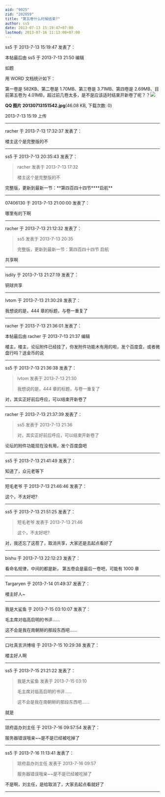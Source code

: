 ```yaml
---
aid: "9025"
zid: "202059"
title: "第五卷什么时候结束?"
author: ss5
date: 2013-07-13 15:19:47+07:00
lastmod: 2013-07-16 11:13:00+07:00
---
```


ss5 于 2013-7-13 15:19:47 发表了：

本帖最后由 ss5 于 2013-7-13 21:50 编辑

如题

用 WORD 文档统计如下：

第一卷是 582KB、第二卷是 1.70MB、第三卷是 3.71MB、第四卷是 2.69MB、目前第五卷为 4.01MB，超过前几卷太多，是不是应该适时结束开新卷了呢？？![](/9025/151933c4tu6ntqu1cq3u5t.jpg)

**QQ 图片 20130713151542.jpg**(46.08 KB, 下载次数: 0)

2013-7-13 15:19 上传

---

racher 于 2013-7-13 17:32:37 发表了：

楼主这个是完整版的不

---

ss5 于 2013-7-13 20:35:43 发表了：

> racher 发表于 2013-7-13 17:32
>
> 楼主这个是完整版的不

完整版，更新到最新一节：**第四百四十四节\*\***启航\*\*

---

07406130 于 2013-7-13 21:00:00 发表了：

哪里有的下啊

---

racher 于 2013-7-13 21:12:32 发表了：

> ss5 发表于 2013-7-13 20:35
>
> 完整版，更新到最新一节：第四百四十四节 启航

共享啊

---

isdily 于 2013-7-13 21:27:19 发表了：

铜球共享

---

lvtom 于 2013-7-13 21:30:28 发表了：

我想说的是，444 章的标题，与卷一重复了

---

racher 于 2013-7-13 21:36:01 发表了：

本帖最后由 racher 于 2013-7-13 21:37 编辑

楼主，楼主，论坛附件已经挂了，你发附件功能木有用的啦，发个百度盘，或者微盘行吗？送金币的说

---

ss5 于 2013-7-13 21:36:38 发表了：

> lvtom 发表于 2013-7-13 21:30
>
> 我想说的是，444 章的标题，与卷一重复了

对，其实正好前后呼应，可以结束开新卷了

---

racher 于 2013-7-13 21:37:39 发表了：

> ss5 发表于 2013-7-13 21:36
>
> 对，其实正好前后呼应，可以结束开新卷了

论坛的附件功能现在没有用，发个百度盘吧

---

ss5 于 2013-7-13 21:41:49 发表了：

知道了，众元老等下

---

短毛老爷 于 2013-7-13 21:46:46 发表了：

这个，不太好吧?

---

ss5 于 2013-7-13 21:51:25 发表了：

> 短毛老爷 发表于 2013-7-13 21:46
>
> 这个，不太好吧?

对，我还忘了这茬了，取消共享，大家还是去起点看好了

---

bishu 于 2013-7-13 22:12:23 发表了：

看命名规律，中间的都是新， 第五卷会是最后一卷吧，可能有 1000 章

---

Targaryen 于 2013-7-14 01:49:37 发表了：

楼主好人~

---

我是大鲨鱼 于 2013-7-15 03:10:07 发表了：

毛主席对临高启明的书评……

这不会是我在南朝掰的那段东西吧……

---

口吐真言洪博培 于 2013-7-15 10:29:38 发表了：

楼主好人啊

---

ss5 于 2013-7-15 21:21:22 发表了：

> 我是大鲨鱼 发表于 2013-7-15 03:10
>
> 毛主席对临高启明的书评……
>
> 这不会是我在南朝掰的那段东西吧……

就是

---

琼府县办刘主任 于 2013-7-16 09:57:54 发表了：

服务器错误哦亲~~是不是已经被吃掉了

---

ss5 于 2013-7-16 11:13:41 发表了：

> 琼府县办刘主任 发表于 2013-7-16 09:57
>
> 服务器错误哦亲~~是不是已经被吃掉了

不是啊，刘主任，是给取消了，大家去起点看就好了

---

